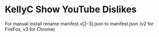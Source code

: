 # KellyC Show YouTube Dislikes

For manual install rename manifest.v[2-3].json to manifest.json (v2 for FireFox, v3 for Chrome)
